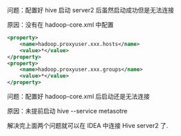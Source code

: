 问题：配置好 hive 启动 server2 后虽然启动成功但是无法连接

原因：没有在 hadoop-core.xml 中配置
```xml
<property>
    <name>hadoop.proxyuser.xxx.hosts</name>
    <value>*</value>
</property>
<property>
    <name>hadoop.proxyuser.xxx.groups</name>
    <value>*</value>
</property>
```

问题：配置好 hadoop-core.xml 后启动还是无法连接

原因：未提前启动 hive --service metasotre


解决完上面两个问题就可以在 IDEA 中连接 Hive server2 了.